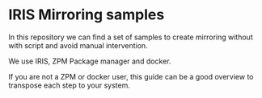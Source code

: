 # IRIS Mirroring samples

In this repository we can find a set of samples to create mirroring without with script and avoid manual intervention.  

We use IRIS, ZPM Package manager and docker.  



If you are not a ZPM or docker user, this guide can be a good overview to transpose each step
to your system.  

